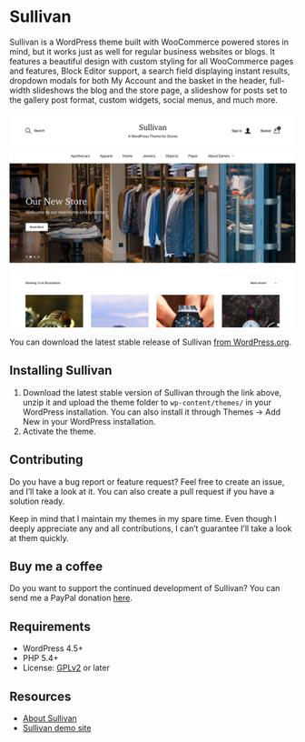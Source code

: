 # Sullivan

Sullivan is a WordPress theme built with WooCommerce powered stores in mind, but it works just as well for regular business websites or blogs. It features a beautiful design with custom styling for all WooCommerce pages and features, Block Editor support, a search field displaying instant results, dropdown modals for both My Account and the basket in the header, full-width slideshows the blog and the store page, a slideshow for posts set to the gallery post format, custom widgets, social menus, and much more.

![Sullivan](https://github.com/andersnoren/sullivan/blob/main/screenshot.png)

You can download the latest stable release of Sullivan [from WordPress.org](https://wordpress.org/themes/sullivan/).

## Installing Sullivan
1. Download the latest stable version of Sullivan through the link above, unzip it and upload the theme folder to `wp-content/themes/` in your WordPress installation. You can also install it through Themes → Add New in your WordPress installation.
2. Activate the theme.

## Contributing
Do you have a bug report or feature request? Feel free to create an issue, and I’ll take a look at it. You can also create a pull request if you have a solution ready. 

Keep in mind that I maintain my themes in my spare time. Even though I deeply appreciate any and all contributions, I can’t guarantee I’ll take a look at them quickly.

## Buy me a coffee
Do you want to support the continued development of Sullivan? You can send me a PayPal donation [here](https://www.paypal.com/cgi-bin/webscr?cmd=_donations&business=anders%40andersnoren%2ese&lc=US&item_name=Free%20WordPress%20Themes%20from%20Anders%20Noren&currency_code=USD&bn=PP%2dDonationsBF%3abtn_donateCC_LG%2egif%3aNonHosted).

## Requirements
- WordPress 4.5+
- PHP 5.4+
- License: [GPLv2](https://www.gnu.org/licenses/gpl-2.0.html) or later

## Resources
- [About Sullivan](https://andersnoren.se/teman/sullivan-wordpress-theme/)
- [Sullivan demo site](https://andersnoren.se/themes/sullivan/)